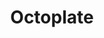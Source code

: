 ---
title: Octoplate
slug: octoplate
github_link: https://github.com/mjhea0/octoplate
demo_screenshot: https://github.com/mjhea0/octoplate#screenshots
demo_preview: 
description: Based on Twitter Bootstrap 3, Responsive, Easily Customizable
---